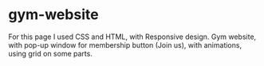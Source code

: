 # gym-website

For this page I used CSS and HTML, with Responsive design.
Gym website, with pop-up window for membership button (Join us), with animations, using grid on some parts.
